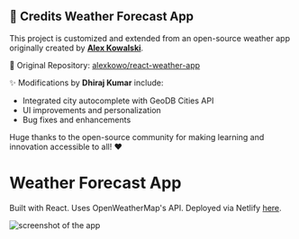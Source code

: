## 🙏 Credits Weather Forecast App

This project is customized and extended from an open-source weather app originally created by **[Alex Kowalski](https://github.com/alexkowo)**.

🔗 Original Repository: [alexkowo/react-weather-app](https://github.com/alexkowo/react-weather-app)

✨ Modifications by **Dhiraj Kumar** include:
- Integrated city autocomplete with GeoDB Cities API
- UI improvements and personalization
- Bug fixes and enhancements

Huge thanks to the open-source community for making learning and innovation accessible to all! ❤️


# Weather Forecast App

Built with React. Uses OpenWeatherMap's API. Deployed via Netlify [here](https://alexkowsik-weather-app.netlify.com/).

![screenshot of the app](https://raw.githubusercontent.com/alexkowsik/react-weather-app/master/src/images/screenshot.png "New York")
